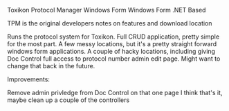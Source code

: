 Toxikon Protocol Manager Windows Form
Windows Form .NET Based

TPM is the original developers notes on features and download location 

Runs the protocol system for Toxikon.  Full CRUD application, pretty simple for the most part.  A few messy locations, but it's a pretty straight forward windows form applications.  A couple of hacky locations, including giving Doc Control full access to protocol number admin edit page.  Might want to change that back in the future.  

Improvements: 

Remove admin privledge from Doc Control on that one page
I think that's it, maybe clean up a couple of the controllers